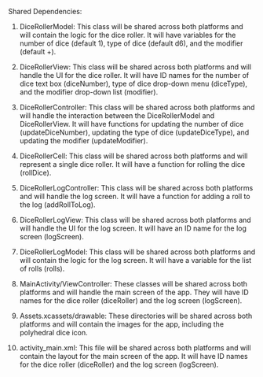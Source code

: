 Shared Dependencies:

1. DiceRollerModel: This class will be shared across both platforms and will contain the logic for the dice roller. It will have variables for the number of dice (default 1), type of dice (default d6), and the modifier (default +).

2. DiceRollerView: This class will be shared across both platforms and will handle the UI for the dice roller. It will have ID names for the number of dice text box (diceNumber), type of dice drop-down menu (diceType), and the modifier drop-down list (modifier).

3. DiceRollerController: This class will be shared across both platforms and will handle the interaction between the DiceRollerModel and DiceRollerView. It will have functions for updating the number of dice (updateDiceNumber), updating the type of dice (updateDiceType), and updating the modifier (updateModifier).

4. DiceRollerCell: This class will be shared across both platforms and will represent a single dice roller. It will have a function for rolling the dice (rollDice).

5. DiceRollerLogController: This class will be shared across both platforms and will handle the log screen. It will have a function for adding a roll to the log (addRollToLog).

6. DiceRollerLogView: This class will be shared across both platforms and will handle the UI for the log screen. It will have an ID name for the log screen (logScreen).

7. DiceRollerLogModel: This class will be shared across both platforms and will contain the logic for the log screen. It will have a variable for the list of rolls (rolls).

8. MainActivity/ViewController: These classes will be shared across both platforms and will handle the main screen of the app. They will have ID names for the dice roller (diceRoller) and the log screen (logScreen).

9. Assets.xcassets/drawable: These directories will be shared across both platforms and will contain the images for the app, including the polyhedral dice icon.

10. activity_main.xml: This file will be shared across both platforms and will contain the layout for the main screen of the app. It will have ID names for the dice roller (diceRoller) and the log screen (logScreen).